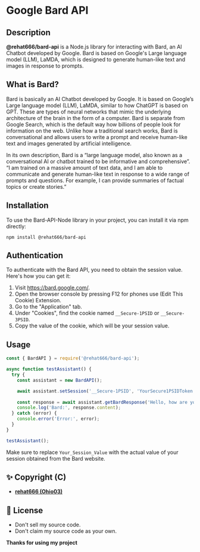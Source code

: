 # Google Bard API

## Description
**@rehat666/bard-api** is a Node.js library for interacting with Bard, an AI Chatbot developed by Google. Bard is based on Google's Large language model (LLM), LaMDA, which is designed to generate human-like text and images in response to prompts.

## What is Bard?
Bard is basically an AI Chatbot developed by Google. It is based on Google’s Large language model (LLM), LaMDA, similar to how ChatGPT is based on GPT. These are types of neural networks that mimic the underlying architecture of the brain in the form of a computer. Bard is separate from Google Search, which is the default way how billions of people look for information on the web. Unlike how a traditional search works, Bard is conversational and allows users to write a prompt and receive human-like text and images generated by artificial intelligence.

In its own description, Bard is a “large language model, also known as a conversational AI or chatbot trained to be informative and comprehensive”. “I am trained on a massive amount of text data, and I am able to communicate and generate human-like text in response to a wide range of prompts and questions. For example, I can provide summaries of factual topics or create stories.”

## Installation

To use the Bard-API-Node library in your project, you can install it via npm directly:
```
npm install @rehat666/bard-api
```
## Authentication
To authenticate with the Bard API, you need to obtain the session value. Here's how you can get it:

1. Visit https://bard.google.com/.
2. Open the browser console by pressing F12 for phones use (Edit This Cookie) Extension.
3. Go to the "Application" tab.
4. Under "Cookies", find the cookie named `__Secure-1PSID` or `__Secure-3PSID`.
5. Copy the value of the cookie, which will be your session value.

## Usage

```javascript
const { BardAPI } = require('@rehat666/bard-api');

async function testAssistant() {
  try {
    const assistant = new BardAPI();

    await assistant.setSession('__Secure-1PSID', 'YourSecure1PSIDToken');
    
    const response = await assistant.getBardResponse('Hello, how are you?');
    console.log('Bard:', response.content);
  } catch (error) {
    console.error('Error:', error);
  }
}

testAssistant();
```
Make sure to replace `Your_Session_Value` with the actual value of your session obtained from the Bard website.

## ✨ **Copyright (C)**
- **[rehat666 (Ohio03)](https://github.com/Ohio03)**

## 📜 **License**
- Don't sell my source code.
- Don't claim my source code as your own.

**Thanks for using my project**
